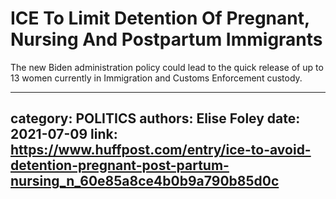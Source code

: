# ICE To Limit Detention Of Pregnant, Nursing And Postpartum Immigrants

The new Biden administration policy could lead to the quick release of up to 13 women currently in Immigration and Customs Enforcement custody.

---
category: POLITICS
authors: Elise Foley
date: 2021-07-09
link: https://www.huffpost.com/entry/ice-to-avoid-detention-pregnant-post-partum-nursing_n_60e85a8ce4b0b9a790b85d0c
---
